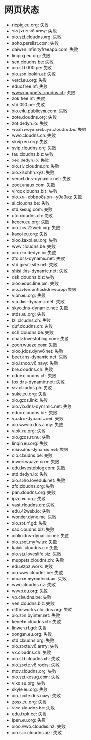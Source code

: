 # 网页状态
- ricpig.eu.org: 失败
- xio.jxsio.v6.army: 失败
- xio.std.cloudns.org: 失败
- soho.perslist.com: 失败
- daiwen.infinityfreeapp.com: 失败
- linqing.eu.org: 失败
- sen.cloudns.be: 失败
- xio.std.000.pe: 失败
- xio.zon.lookin.at: 失败
- vercl.eu.org: 失败
- educ.free.nf: 失败
- www.muppets.cloudns.ch: 失败
- zok.free.nf: 失败
- std.000.pe: 失败
- xio.edu.publicvm.com: 失败
- zote.cloudns.org: 失败
- zot.dedyn.io: 失败
- woshiwoyansebuya.cloudns.be: 失败
- wwo.cloudns.ch: 失败
- skvip.eu.org: 失败
- svip.cloudns.org: 失败
- tau.cloudns.biz: 失败
- xeo.dedyn.io: 失败
- xio.siv.cloudns.ph: 失败
- xio.xiaohhh.xyz: 失败
- vercel.dns-dynamic.net: 失败
- zoot.unaux.com: 失败
- virgo.cloudns.biz: 失败
- xio.xn--ebbpo8a.xn--y9a3aq: 失败
- si.cloudns.be: 失败
- std.kesug.com: 失败
- uto.cloudns.ch: 失败
- kcoco.eu.org: 失败
- xio.zos.22web.org: 失败
- kaxoi.eu.org: 失败
- xioo.kaxoi.eu.org: 失败
- wwv.cloudns.be: 失败
- xio.xeo.dedyn.io: 失败
- zfo.dns-dynamic.net: 失败
- std.great-site.net: 失败
- shisi.dns-dynamic.net: 失败
- dsk.cloudns.biz: 失败
- xioo.educ.line.pm: 失败
- xio.zoten.onflashdrive.app: 失败
- vipn.eu.org: 失败
- vip.dns-dynamic.net: 失败
- skyo.dns-dynamic.net: 失败
- stds.eu.org: 失败
- lzi.cloudns.ch: 失败
- duf.cloudns.ch: 失败
- sch.cloudns.be: 失败
- chatz.lovestoblog.com: 失败
- zoon.wuaze.com: 失败
- xioo.jxios.dynv6.net: 失败
- beer.dns-dynamic.net: 失败
- xio.lzhoo.v6.navy: 失败
- bre.cloudns.ch: 失败
- cdue.cloudns.ch: 失败
- fox.dns-dynamic.net: 失败
- siv.cloudns.ph: 失败
- suke.eu.org: 失败
- xio.gzos.link: 失败
- xio.vip.dns-dynamic.net: 失败
- educ.cloudns.biz: 失败
- vp.dns-dynamic.net: 失败
- xio.wwvio.dns.army: 失败
- vipk.eu.org: 失败
- xio.gzos.rr.nu: 失败
- linqin.eu.org: 失败
- miao.dns-dynamic.net: 失败
- clo.cloudns.be: 失败
- inwen.wuaze.com: 失败
- edu.lovestoblog.com: 失败
- std.dedyn.io: 失败
- xio.soho.lovedub.net: 失败
- zfo.cloudns.org: 失败
- pan.cloudns.org: 失败
- ipzo.eu.org: 失败
- vast.cloudns.ch: 失败
- edu.42web.io: 失败
- wonder.dynx.me: 失败
- xio.zot.rf.gd: 失败
- sac.cloudns.biz: 失败
- xiolin.dns-dynamic.net: 失败
- xio.zoot.myfw.us: 失败
- kaixin.cloudns.ch: 失败
- xio.stu.loveslife.biz: 失败
- muppets.cloudns.ch: 失败
- edu.ezpz.work: 失败
- xio.wwv.cloudns.be: 失败
- xio.zon.myredirect.us: 失败
- wwo.cloudns.nz: 失败
- wvvp.eu.org: 失败
- vp.cloudns.be: 失败
- ven.cloudns.biz: 失败
- diffireworks.cloudns.org: 失败
- xio.zon.byinter.net: 失败
- kenelm.cloudns.ch: 失败
- linwen.rf.gd: 失败
- xongan.eu.org: 失败
- std.cloudns.org: 失败
- xio.zoxte.v6.army: 失败
- vx.cloudns.ch: 失败
- xio.std.cloudns.ch: 失败
- xio.zoxte.v6.rocks: 失败
- mov.cloudns.org: 失败
- xio.std.kesug.com: 失败
- viko.eu.org: 失败
- skyle.eu.org: 失败
- xio.zoxte.dns.navy: 失败
- zosx.eu.org: 失败
- vice.cloudns.be: 失败
- edu.tkpk.cc: 失败
- ipen.eu.org: 失败
- xioo.wwo.cloudns.nz: 失败
- xio.sac.cloudns.biz: 失败
